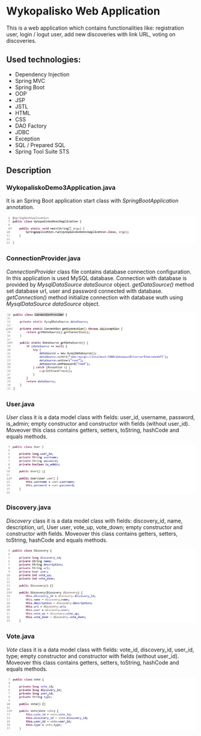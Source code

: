 # **Wykopalisko Web Application**

This is a web application which contains functionalities like: registration user, login / logut user, add new discoveries with link URL, voting on discoveries.

## Used technologies:
* Dependency Injection
* Spring MVC
* Spring Boot
* OOP
* JSP
* JSTL
* HTML
* CSS
* DAO Factory
* JDBC
* Exception
* SQL / Prepared SQL
* Spring Tool Suite STS

## Description

### WykopaliskoDemo3Application.java

It is an Spring Boot application start class with *SpringBootApplication* annotation.

![alt text](/.readmeimages/image2.jpg)

### ConnectionProvider.java

*ConnectionProvider* class file contains database connection configuration.
In this application is used MySQL database.
Connection with database is provided by *MysqlDataSource dataSource* object.
*getDataSource()* method set database url, user and password connected with database.
*getConnection()* method initialize connection with database wuth using *MysqlDataSource dataSource* object.

![alt text](/.readmeimages/image3.jpg)

### User.java

*User* class it is a data model class with fields: user_id, username, password, is_admin; empty constructor and constructor with fields (without user_id).
Moveover this class contains getters, setters, toString, hashCode and equals methods.

![alt text](/.readmeimages/image4.jpg)

### Discovery.java

*Discovery* class it is a data model class with fields: discovery_id, name, description, url, User user, vote_up, vote_down; empty constructor and constructor with fields.
Moveover this class contains getters, setters, toString, hashCode and equals methods.

![alt text](/.readmeimages/image5.jpg)

### Vote.java

*Vote* class it is a data model class with fields: vote_id, discovery_id, user_id, type; empty constructor and constructor with fields (without user_id).
Moveover this class contains getters, setters, toString, hashCode and equals methods.

![alt text](/.readmeimages/image6.jpg)